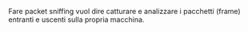 Fare packet sniffing vuol dire catturare e analizzare i pacchetti (frame) entranti e uscenti sulla propria macchina.